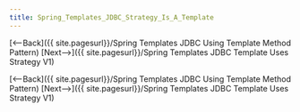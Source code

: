 ```yaml
---
title: Spring_Templates_JDBC_Strategy_Is_A_Template
---
```

[<--Back]({{ site.pagesurl}}/Spring Templates JDBC Using Template Method Pattern) [Next-->]({{ site.pagesurl}}/Spring Templates JDBC Template Uses Strategy V1)



[<--Back]({{ site.pagesurl}}/Spring Templates JDBC Using Template Method Pattern) [Next-->]({{ site.pagesurl}}/Spring Templates JDBC Template Uses Strategy V1)